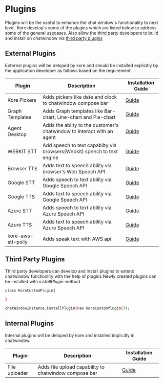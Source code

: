 ﻿# Plugins
Plugins will be the useful to enhance the chat window's functionality to next level. Kore develop's some of the plugins which are listed below to address some of the general usecases. Also allow the third party developers to build and install on chatwindow via [third party plugins](#third-party-plugins)

## External Plugins
External plugins will be deloped by kore and should be installed explicitly by the application developer as follows based on the requirement

| Plugin  | Description | Installation Guide
| ------------- | ------------- |------------- |
| Kore Pickers | Adds pickers like date and clock to chatwindow compose bar  |[Guide ](./kore-pickers) 
| Graph Templates| Adds Graph templates like Bar-chart, Line-chart and Pie-chart  |[Guide](./graph-templates)  
| Agent Desktop | Adds the ablity to the customer's chatwindow to interact with an agent  |[Guide ](./agent-desktop) 
| WEBKIT STT| Add speech to text capabilty via browsers(Webkit) speech to text engine  |[Guide](./webkit-stt)  
| Browser TTS | Adds text to speech ability via browser's Web Speech API  |[Guide ](./browser-tts) 
| Google STT | Adds speech to text ability via Google Speech API  |[Guide ](./google-stt) 
| Google TTS | Adds text to speech ability via Google Speech API  |[Guide ](./google-tts) 
| Azure STT | Adds speech to text ability via Azure Speech API  |[Guide ](./azure-stt) 
| Azure TTS | Adds text to speech ability via Azure Speech API  |[Guide ](./azure-tts) 
| kore-aws-stt-polly | Adds speak text with AWS api  |[Guide ](./kore-aws-ts-polly) 





## Third Party Plugins

Third party developers can develop and install plugins to extend chatwindow functionlity with the help of plugins.Newly created plugins can be installed with *installPlugin* method

```bash
class KoreCustomPlugin{
  
}

chatWindowInstance.installPlugin(new KoreCustomPlugin());
```
## Internal Plugins
Internal plugins will be deloped by kore and installed implicitly in chatwindow.

| Plugin  | Description | Installation Guide
| ------------- | ------------- |------------- |
| File uploader| Adds file upload capability to chatwindow compose bar  |[Guide](./file-uploader)  


